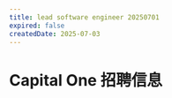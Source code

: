 ```yaml
---
title: lead software engineer 20250701
expired: false
createdDate: 2025-07-03
---
```


# Capital One 招聘信息

<JobPostingTable job-posting-json-path="capital-one/data/lead-software-engineer-20250701" />
